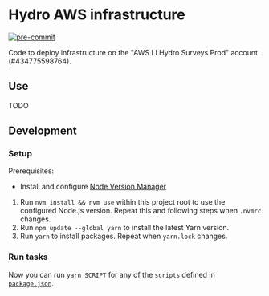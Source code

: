 # Hydro AWS infrastructure

[![pre-commit](https://img.shields.io/badge/pre--commit-enabled-brightgreen?logo=pre-commit)](https://github.com/pre-commit/pre-commit)

Code to deploy infrastructure on the "AWS LI Hydro Surveys Prod" account (#434775598764).

## Use

TODO

## Development

### Setup

Prerequisites:

- Install and configure [Node Version Manager](https://github.com/nvm-sh/nvm)

1. Run `nvm install && nvm use` within this project root to use the configured Node.js version. Repeat this and following steps when `.nvmrc` changes.
1. Run `npm update --global yarn` to install the latest Yarn version.
1. Run `yarn` to install packages. Repeat when `yarn.lock` changes.

### Run tasks

Now you can run `yarn SCRIPT` for any of the `scripts` defined in [`package.json`](package.json).
